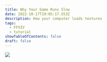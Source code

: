 ```yaml
---
title: Why Your Game Runs Slow
date: 2022-10-17T19:05:17.553Z
description: How your computer loads textures
tags:
  - FFXIV
  - tutorial
showTableOfContents: false
draft: false
---
```

![](https://i.imgur.com/y1985io.png)